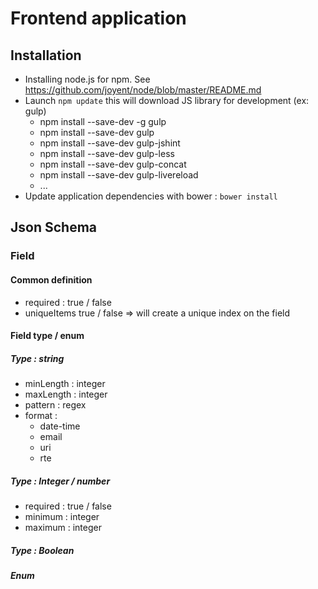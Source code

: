 # Frontend application

## Installation

* Installing node.js for npm. See https://github.com/joyent/node/blob/master/README.md
* Launch  `npm update` this will download JS library for development (ex: gulp)
    * npm install --save-dev -g gulp
    * npm install --save-dev gulp
    * npm install --save-dev gulp-jshint
    * npm install --save-dev gulp-less
    * npm install --save-dev gulp-concat
    * npm install --save-dev gulp-livereload
    * ...
* Update application dependencies with bower : `bower install`

## Json Schema

### Field

#### Common definition

* required  : true / false
* uniqueItems true / false => will create a unique index on the field

#### Field type / enum

##### Type : string
 * minLength : integer
 * maxLength : integer
 * pattern : regex
 * format :
     * date-time
     * email
     * uri
     * rte

##### Type : Integer  / number
 * required  : true / false
 * minimum : integer
 * maximum : integer

##### Type : Boolean

##### Enum

